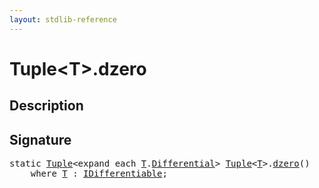 ```yaml
---
layout: stdlib-reference
---
```


# Tuple\<T\>\.dzero

## Description





## Signature 

<pre>
<span class='code_keyword'>static</span> <a href="../types/tuple-0/index.html" class="code_type">Tuple</a>&lt;<span class="code_keyword">expand</span> <span class="code_keyword">each</span> <a href="../types/tuple-0/index.html#typeparam-T" class="code_type">T</a>.<a href=".html" class="code_type">Differential</a>&gt; <a href="../types/tuple-0/index.html" class="code_type">Tuple</a>&lt;<a href="../types/tuple-0/index.html#typeparam-T" class="code_type">T</a>&gt;.<a href="dzero.html">dzero</a>()
    <span class='code_keyword'>where</span> <a href="../types/tuple-0/index.html#typeparam-T" class="code_type">T</a> : <a href="../interfaces/idifferentiable-01/index.html" class="code_type">IDifferentiable</a>;

</pre>

